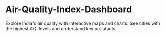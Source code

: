 # Air-Quality-Index-Dashboard
Explore India's air quality with interactive maps and charts. See cities with the highest AQI levels and understand key pollutants.
